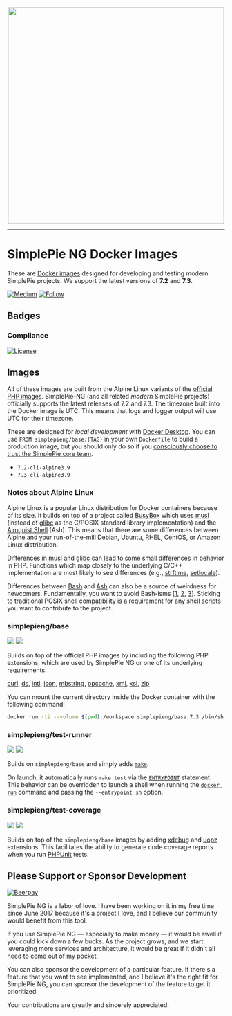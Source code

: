 <div align="center"><img src="https://raw.githubusercontent.com/simplepie/.github/master/logo.png" width="500"><br></div>

----

# SimplePie NG Docker Images

These are [Docker images](https://hub.docker.com/u/simplepieng) designed for developing and testing modern SimplePie projects. We support the latest versions of **7.2** and **7.3**.

[![Medium](https://img.shields.io/badge/medium-simplepie--ng-blue.svg?style=for-the-badge)](https://medium.com/simplepie-ng)
[![Follow](https://img.shields.io/twitter/follow/simplepie_ng.svg?style=for-the-badge&label=Twitter)](https://twitter.com/intent/follow?screen_name=simplepie_ng)

## Badges

### Compliance

[![License](https://img.shields.io/github/license/simplepie/docker.svg?style=for-the-badge)](https://github.com/simplepie/docker/blob/master/LICENSE.md)

## Images

All of these images are built from the Alpine Linux variants of the [official PHP images](https://hub.docker.com/_/php). SimplePie-NG (and all related _modern_ SimplePie projects) officially supports the latest releases of 7.2 and 7.3. The timezone built into the Docker image is UTC. This means that logs and logger output will use UTC for their timezone.

These are designed for _local development_ with [Docker Desktop]. You can use `FROM simplepieng/base:{TAG}` in your own `Dockerfile` to build a production image, but you should only do so if you [consciously choose to trust the SimplePie core team](https://ryanparman.com/posts/2018/understanding-trust-in-your-infrastructure/).

* `7.2-cli-alpine3.9`
* `7.3-cli-alpine3.9`

### Notes about Alpine Linux

Alpine Linux is a popular Linux distribution for Docker containers because of its size. It builds on top of a project called [BusyBox] which uses [musl] (instead of [glibc] as the C/POSIX standard library implementation) and the [Almquist Shell] (Ash). This means that there are some differences between Alpine and your run-of-the-mill Debian, Ubuntu, RHEL, CentOS, or Amazon Linux distribution.

Differences in [musl] and [glibc] can lead to some small differences in behavior in PHP. Functions which map closely to the underlying C/C++ implementation are most likely to see differences (e.g., [strftime], [setlocale]).

Differences between [Bash] and [Ash][Almquist Shell] can also be a source of weirdness for newcomers. Fundamentally, you want to avoid Bash-isms [[1](https://wiki.ubuntu.com/DashAsBinSh), [2](https://mywiki.wooledge.org/Bashism), [3](https://linux.die.net/man/1/ash)]. Sticking to traditional POSIX shell compatibility is a requirement for any shell scripts you want to contribute to the project.

### simplepieng/base

[![](https://img.shields.io/microbadger/image-size/simplepieng/base.svg?style=for-the-badge)](https://microbadger.com/images/simplepieng/base) [![](https://img.shields.io/microbadger/layers/simplepieng/base.svg?style=for-the-badge)](https://microbadger.com/images/simplepieng/base)

Builds on top of the official PHP images by including the following PHP extensions, which are used by SimplePie NG or one of its underlying requirements.

[curl](https://php.net/manual/en/book.curl.php), [ds](https://www.php.net/manual/en/book.ds.php), [intl](https://www.php.net/manual/en/book.intl.php), [json](https://www.php.net/manual/en/book.json.php), [mbstring](https://www.php.net/manual/en/book.mbstring.php), [opcache](https://www.php.net/manual/en/book.opcache.php), [xml](https://www.php.net/manual/en/book.xml.php), [xsl](https://www.php.net/manual/en/book.xsl.php), [zip](https://www.php.net/manual/en/book.zip.php)

You can mount the current directory inside the Docker container with the following command:

```bash
docker run -ti --volume $(pwd):/workspace simplepieng/base:7.3 /bin/sh
```

### simplepieng/test-runner

[![](https://img.shields.io/microbadger/image-size/simplepieng/test-runner.svg?style=for-the-badge)](https://microbadger.com/images/simplepieng/test-runner) [![](https://img.shields.io/microbadger/layers/simplepieng/test-runner.svg?style=for-the-badge)](https://microbadger.com/images/simplepieng/test-runner)

Builds on `simplepieng/base` and simply adds [`make`](https://www.gnu.org/software/make/).

On launch, it automatically runs `make test` via the [`ENTRYPOINT`](https://docs.docker.com/engine/reference/builder/#entrypoint) statement. This behavior can be overridden to launch a shell when running the [`docker run`](https://docs.docker.com/engine/reference/commandline/run/) command and passing the `--entrypoint sh` option.

### simplepieng/test-coverage

[![](https://img.shields.io/microbadger/image-size/simplepieng/test-coverage.svg?style=for-the-badge)](https://microbadger.com/images/simplepieng/test-coverage) [![](https://img.shields.io/microbadger/layers/simplepieng/test-coverage.svg?style=for-the-badge)](https://microbadger.com/images/simplepieng/test-coverage)

Builds on top of the `simplepieng/base` images by adding [xdebug](https://xdebug.org) and [uopz](https://www.php.net/manual/en/book.uopz.php) extensions. This facilitates the ability to generate code coverage reports when you run [PHPUnit] tests.

## Please Support or Sponsor Development

[![Beerpay](https://img.shields.io/beerpay/simplepie/simplepie-ng.svg?style=flat-square)](https://beerpay.io/simplepie/simplepie-ng)

SimplePie NG is a labor of love. I have been working on it in my free time since June 2017 because it's a project I love, and I believe our community would benefit from this tool.

If you use SimplePie NG — especially to make money — it would be swell if you could kick down a few bucks. As the project grows, and we start leveraging more services and architecture, it would be great if it didn't all need to come out of my pocket.

You can also sponsor the development of a particular feature. If there's a feature that you want to see implemented, and I believe it's the right fit for SimplePie NG, you can sponsor the development of the feature to get it prioritized.

Your contributions are greatly and sincerely appreciated.

  [Almquist Shell]: https://en.wikipedia.org/wiki/Almquist_shell
  [Bash]: https://devhints.io/bash
  [BusyBox]: https://busybox.net/downloads/BusyBox.html
  [Docker Desktop]: https://hub.docker.com/search?q=docker%20desktop&type=edition&offering=community
  [glibc]: https://www.gnu.org/software/libc/
  [musl]: https://www.musl-libc.org
  [PHPUnit]: https://phpunit.de
  [setlocale]: https://www.php.net/manual/en/function.setlocale.php
  [strftime]: https://php.net/manual/en/function.strftime.php
